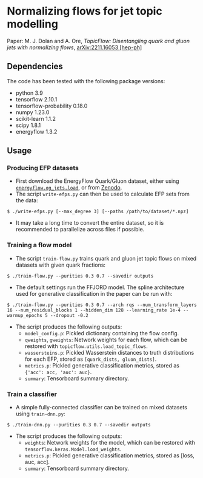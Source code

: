 # Normalizing flows for jet topic modelling

Paper: M. J. Dolan and A. Ore, _TopicFlow: Disentangling quark and gluon jets with normalizing flows_,
[arXiv:2211.16053 [hep-ph]](https://arxiv.org/abs/2211.16053)

## Dependencies
The code has been tested with the following package versions:
- python 3.9
- tensorflow 2.10.1
- tensorflow-probability 0.18.0
- numpy 1.23.0
- scikit-learn 1.1.2
- scipy 1.8.1
- energyflow 1.3.2

## Usage

### Producing EFP datasets
- First download the EnergyFlow Quark/Gluon dataset, either using [`energyflow.qg_jets.load`](https://energyflow.network/docs/datasets/#quark-and-gluon-jets), or from [Zenodo](https://zenodo.org/record/3164691).
- The script `write-efps.py` can then be used to calculate EFP sets from the data:
```[bash]
$ ./write-efps.py [--max_degree 3] [--paths /path/to/dataset/*.npz]
```
- It may take a long time to convert the entire dataset, so it is recommended to parallelize across files if possible.

### Training a flow model
- The script `train-flow.py` trains quark and gluon jet topic flows on mixed datasets with given quark fractions:
```[bash]
$ ./train-flow.py --purities 0.3 0.7 --savedir outputs
```
- The default settings run the FFJORD model. The spline architecture used for generative classification in the paper can be run with:
```[bash]
$ ./train-flow.py --purities 0.3 0.7 --arch rqs --num_transform_layers 16 --num_residual_blocks 1 --hidden_dim 128 --learning_rate 1e-4 --warmup_epochs 5 --dropout -0.2
```
- The script produces the following outputs:
  - `model_config.p`: Pickled dictionary containing the flow config.
  - `qweights`, `gweights`: Network weights for each flow, which can be restored with `topicflow.utils.load_topic_flows`.
  - `wassersteins.p`: Pickled Wasserstein distances to truth distributions for each EFP, stored as `[quark_dists, gluon_dists]`.
  - `metrics.p`: Pickled generative classification metrics, stored as `{'acc': acc, 'auc': auc}`.
  - `summary`: Tensorboard summary directory.



### Train a classifier

- A simple fully-connected classifier can be trained on mixed datasets using `train-dnn.py`:
```[bash]
$ ./train-dnn.py --purities 0.3 0.7 --savedir outputs
```
- The script produces the following outputs:
  - `weights`: Network weights for the model, which can be restored with `tensorflow.keras.Model.load_weights`.
  - `metrics.p`: Pickled generative classification metrics, stored as [loss, auc, acc].
  - `summary`: Tensorboard summary directory.
